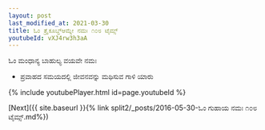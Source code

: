 ```yaml
---
layout: post
last_modified_at: 2021-03-30
title: ಓಂ ತ್ರೈಕೂಬ್ಧ್ಆಮ್ನೇ ನಮಃ ೧೦೮ ಟೈಮ್ಸ್
youtubeId: vXJ4rw3h3aA
---
```

 
 
 ಓಂ ಮಂಧಾನ್ಯ ಬಾಹುಲ್ಯ ವಯವೇ ನಮಃ  
 
 -  ಪ್ರವಾಹದ ಸಮಯದಲ್ಲಿ ಜೀವನವನ್ನು ಮಥಿಸುವ ಗಾಳಿ ಯಾರು 
 
  
 
  
 
 
 
 
 
 


{% include youtubePlayer.html id=page.youtubeId %}
 
[Next]({{ site.baseurl }}{% link  split2/_posts/2016-05-30-ಓಂ ಗುಹಾಯ ನಮಃ ೧೦೮ ಟೈಮ್ಸ್.md%})
 
